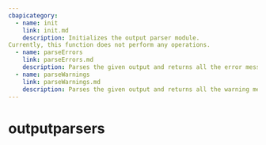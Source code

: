 ```yaml
---
cbapicategory:
  - name: init
    link: init.md
    description: Initializes the output parser module.
Currently, this function does not perform any operations.
  - name: parseErrors
    link: parseErrors.md
    description: Parses the given output and returns all the error messages.
  - name: parseWarnings
    link: parseWarnings.md
    description: Parses the given output and returns all the warning messages.
---
```

# outputparsers
<CBAPICategory />
